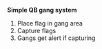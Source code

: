 **Simple QB gang system**

1) Place flag in gang area
2) Capture flags
3) Gangs get alert if capturing
